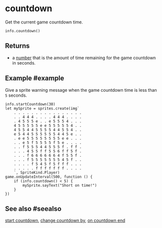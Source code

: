# countdown

Get the current game countdown time.

```sig
info.countdown()
```

## Returns

* a [number](/types/number) that is the amount of time remaining for the game countdown in seconds.

## Example #example

Give a sprite warning message when the game countdown time is less than `5` seconds.

```blocks
info.startCountdown(30)
let mySprite = sprites.create(img`
    . . . . . . . . . . . . . . . . 
    . . 4 4 4 . . . . 4 4 4 . . . . 
    . 4 5 5 5 e . . e 5 5 5 4 . . . 
    4 5 5 5 5 5 e e 5 5 5 5 5 4 . . 
    4 5 5 4 4 5 5 5 5 4 4 5 5 4 . . 
    e 5 4 4 5 5 5 5 5 5 4 4 5 e . . 
    . e e 5 5 5 5 5 5 5 5 e e . . . 
    . . e 5 f 5 5 5 5 f 5 e . . . . 
    . . f 5 5 5 4 4 5 5 5 f . f f . 
    . . . 4 5 5 f f 5 5 6 f f 5 f . 
    . . . f 6 6 6 6 6 6 4 f 5 5 f . 
    . . . f 5 5 5 5 5 5 5 4 5 f . . 
    . . . . f 5 4 5 f 5 f f f . . . 
    . . . . . f f f f f f f . . . . 
    `, SpriteKind.Player)
game.onUpdateInterval(500, function () {
    if (info.countdown() < 5) {
        mySprite.sayText("Short on time!")
    }
})
```

## See also #seealso

[start countdown](/reference/info/start-countdown),
[change countdown by](/reference/info/change-countdown-by),
[on countdown end](/reference/info/on-countdown-end)